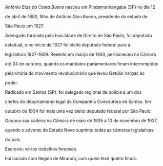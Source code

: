 

*Antônio Bias da Costa Bueno* nasceu em Pindamonhangaba (SP) no dia 12

de abril de 1883, filho de Antônio Dino Bueno, presidente do estado de

São Paulo em 1927.



Advogado formado pela Faculdade de Direito de São Paulo, foi deputado

estadual, e no início de 1927 foi eleito deputado federal para a

legislatura 1927-1929. Reeleito em março de 1930, permaneceu na Câmara

até 24 de outubro, quando os mandatos parlamentares foram interrompidos

pela vitória do movimento revolucionário que levou Getúlio Vargas ao

poder.



Radicado em Santos (SP), foi delegado regional de polícia e um dos

chefes do departamento legal da Companhia Construtora de Santos. Em

outubro de 1934 foi mais uma vez eleito deputado federal por São Paulo.

Ocupou sua cadeira na Câmara de maio de 1935 a 10 de novembro de 1937,

quando o advento do Estado Novo suprimiu todas as câmaras legislativas

do país.



Escreveu vários trabalhos forenses.



Foi casado com Regina de Miranda, com quem teve quatro filhos.




